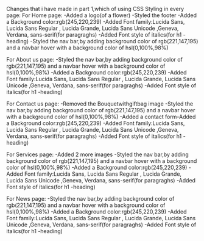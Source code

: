 Changes that i have made in part 1,which of using CSS Styling in every page:
For Home page: 
-Added a logo(of a flower)
-Styled the footer
-Added a Background color:rgb(245,220,239)
-Added Font family:Lucida Sans, Lucida Sans Regular , Lucida Grande, Lucida Sans Unicode ,Geneva, Verdana, sans-serif(for paragraghs)
-Added Font style of italics(for h1 -heading)
-Styled the nav bar,by adding background color of rgb(221,147,195) and a navbar hover with a background color of hsl(0,100%,98%) 

For About us page:
-Styled the nav bar,by adding background color of rgb(221,147,195) and a navbar hover with a background color of hsl(0,100%,98%)
-Added a Background color:rgb(245,220,239)
-Added Font family:Lucida Sans, Lucida Sans Regular , Lucida Grande, Lucida Sans Unicode ,Geneva, Verdana, sans-serif(for paragraghs)
-Added Font style of italics(for h1 -heading)

For Contact us page:
-Removed the Bouquetwithgiftbag image
-Styled the nav bar,by adding background color of rgb(221,147,195) and a navbar hover with a background color of hsl(0,100%,98%)
-Added a contact form-Added a Background color:rgb(245,220,239)
-Added Font family:Lucida Sans, Lucida Sans Regular , Lucida Grande, Lucida Sans Unicode ,Geneva, Verdana, sans-serif(for paragraghs)
-Added Font style of italics(for h1 -heading)

For Services page:
-Added 2 more images
-Styled the nav bar,by adding background color of rgb(221,147,195) and a navbar hover with a background color of hsl(0,100%,98%)
-Added a Background color:rgb(245,220,239)
-Added Font family:Lucida Sans, Lucida Sans Regular , Lucida Grande, Lucida Sans Unicode ,Geneva, Verdana, sans-serif(for paragraghs)
-Added Font style of italics(for h1 -heading)

For News page:
-Styled the nav bar,by adding background color of rgb(221,147,195) and a navbar hover with a background color of hsl(0,100%,98%)
-Added a Background color:rgb(245,220,239)
-Added Font family:Lucida Sans, Lucida Sans Regular , Lucida Grande, Lucida Sans Unicode ,Geneva, Verdana, sans-serif(for paragraghs)
-Added Font style of italics(for h1 -heading)
